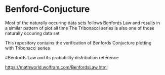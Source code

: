 # Benford-Conjucture
Most of the naturally occuring data sets follows Benfords Law and results in a similar pattern of plot all time
The Tribonacci series is also one of those naturally occuring data set

This repository contains the verification of Benfords Conjucture plotting with Tribonacci series

#Benfords Law and its probability distribution reference

https://mathworld.wolfram.com/BenfordsLaw.html
